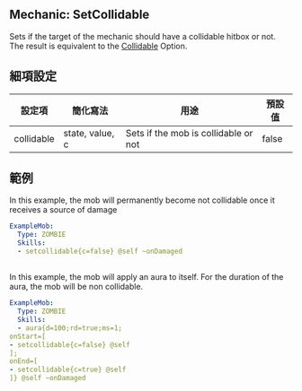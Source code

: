 ## Mechanic: SetCollidable
Sets if the target of the mechanic should have a collidable hitbox or not.
<br>The result is equivalent to the [Collidable](/Mobs/Options#collidable) Option.

## 細項設定
| 設定項 | 簡化寫法 | 用途 | 預設值 |
|----------------|-----------------|----------------------------------------------------|---------------|
| collidable | state, value, c | Sets if the mob is collidable or not   | false |

## 範例
In this example, the mob will permanently become not collidable once it receives a source of damage
```yml
ExampleMob:
  Type: ZOMBIE
  Skills:
  - setcollidable{c=false} @self ~onDamaged
```
##
In this example, the mob will apply an aura to itself. For the duration of the aura, the mob will be non collidable.
```yml
ExampleMob:
  Type: ZOMBIE
  Skills:
  - aura{d=100;rd=true;ms=1;
onStart=[
- setcollidable{c=false} @self
];
onEnd=[
- setcollidable{c=true} @self
]} @self ~onDamaged
```